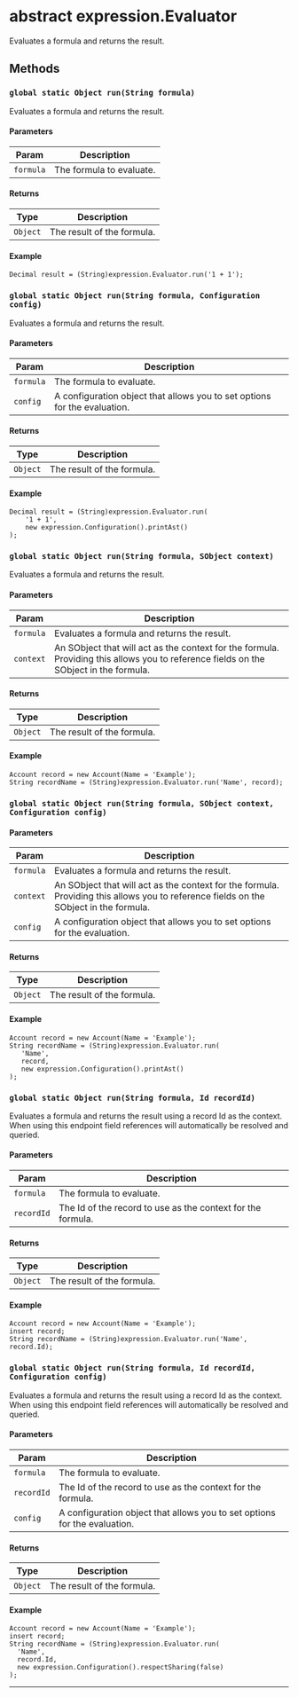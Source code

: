 # abstract expression.Evaluator

Evaluates a formula and returns the result.

## Methods
### `global static Object run(String formula)`

Evaluates a formula and returns the result.

#### Parameters

|Param|Description|
|---|---|
|`formula`|The formula to evaluate.|

#### Returns

|Type|Description|
|---|---|
|`Object`|The result of the formula.|

#### Example
```apex
Decimal result = (String)expression.Evaluator.run('1 + 1');
```


### `global static Object run(String formula, Configuration config)`

Evaluates a formula and returns the result.

#### Parameters

|Param|Description|
|---|---|
|`formula`|The formula to evaluate.|
|`config`|A configuration object that allows you to set options for        the evaluation.|

#### Returns

|Type|Description|
|---|---|
|`Object`|The result of the formula.|

#### Example
```apex
Decimal result = (String)expression.Evaluator.run(
    '1 + 1',
    new expression.Configuration().printAst()
);
```


### `global static Object run(String formula, SObject context)`

Evaluates a formula and returns the result.

#### Parameters

|Param|Description|
|---|---|
|`formula`|Evaluates a formula and returns the result.|
|`context`|An SObject that will act as the context for the formula.        Providing this allows you to reference fields on the SObject in        the formula.|

#### Returns

|Type|Description|
|---|---|
|`Object`|The result of the formula.|

#### Example
```apex
Account record = new Account(Name = 'Example');
String recordName = (String)expression.Evaluator.run('Name', record);
```


### `global static Object run(String formula, SObject context, Configuration config)`
#### Parameters

|Param|Description|
|---|---|
|`formula`|Evaluates a formula and returns the result.|
|`context`|An SObject that will act as the context for the formula.        Providing this allows you to reference fields on the SObject in        the formula.|
|`config`|A configuration object that allows you to set options for        the evaluation.|

#### Returns

|Type|Description|
|---|---|
|`Object`|The result of the formula.|

#### Example
```apex
Account record = new Account(Name = 'Example');
String recordName = (String)expression.Evaluator.run(
   'Name',
   record,
   new expression.Configuration().printAst()
);
```


### `global static Object run(String formula, Id recordId)`

Evaluates a formula and returns the result using a record Id as the context.              When using this endpoint field references will automatically be resolved              and queried.

#### Parameters

|Param|Description|
|---|---|
|`formula`|The formula to evaluate.|
|`recordId`|The Id of the record to use as the context for the formula.|

#### Returns

|Type|Description|
|---|---|
|`Object`|The result of the formula.|

#### Example
```apex
Account record = new Account(Name = 'Example');
insert record;
String recordName = (String)expression.Evaluator.run('Name', record.Id);
```


### `global static Object run(String formula, Id recordId, Configuration config)`

Evaluates a formula and returns the result using a record Id as the context.              When using this endpoint field references will automatically be resolved              and queried.

#### Parameters

|Param|Description|
|---|---|
|`formula`|The formula to evaluate.|
|`recordId`|The Id of the record to use as the context for the formula.|
|`config`|A configuration object that allows you to set options for        the evaluation.|

#### Returns

|Type|Description|
|---|---|
|`Object`|The result of the formula.|

#### Example
```apex
Account record = new Account(Name = 'Example');
insert record;
String recordName = (String)expression.Evaluator.run(
  'Name',
  record.Id,
  new expression.Configuration().respectSharing(false)
);
```


---
